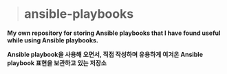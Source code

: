 ># ansible-playbooks
**My own repository for storing Ansible playbooks that I have found useful while using Ansible playbooks.**  
  
**Ansible playbook을 사용해 오면서, 직접 작성하며 유용하게 여겨온 Ansible playbook 표현을 보관하고 있는 저장소**
